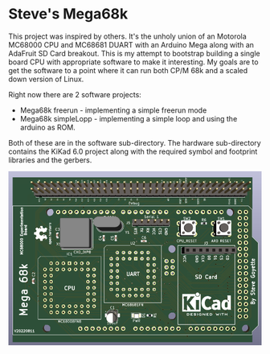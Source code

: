 # Steve's Mega68k
This project was inspired by others.  It's the unholy union of an Motorola MC68000 CPU and MC68681 DUART with an Arduino Mega along with an AdaFruit SD Card breakout.  This is my attempt to bootstrap building a single board CPU with appropriate software to make it interesting.  My goals are to get the software to a point where it can run both CP/M 68k and a scaled down version of Linux.  

Right now there are 2 software projects:
- Mega68k freerun - implementing a simple freerun mode
- Mega68k simpleLopp - implementing a simple loop and using the arduino as ROM.

Both of these are in the software sub-directory.
The hardware sub-directory contains the KiKad 6.0 project along with the required symbol and footprint libraries and the gerbers.


![V20220811](./hardware/V20220811.png)